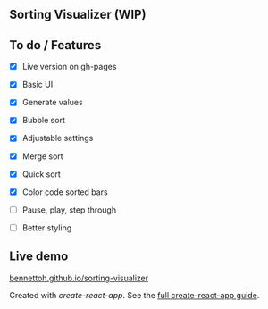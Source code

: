 Sorting Visualizer (WIP)
---
<!-- <img src="./src/logo.svg" width="60px" height="60px" /> -->


To do / Features
---
- [x] Live version on gh-pages
- [x] Basic UI
- [x] Generate values
- [x] Bubble sort
- [x] Adjustable settings
- [x] Merge sort
- [x] Quick sort
- [x] Color code sorted bars
- [ ] Pause, play, step through
- [ ] Better styling


Live demo
---

[bennettoh.github.io/sorting-visualizer](https://bennettoh.github.io/sorting-visualizer/)


Created with *create-react-app*. See the [full create-react-app guide](https://github.com/facebook/create-react-app/blob/master/packages/cra-template/template/README.md).
